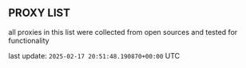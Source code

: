 ## PROXY LIST

all proxies in this list were collected from open sources and tested for functionality

last update: `2025-02-17 20:51:48.190870+00:00` UTC